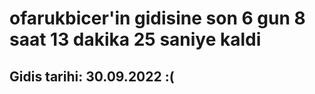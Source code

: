 # ofarukbicer'in gidisine son 6 gun 8 saat 13 dakika 25 saniye kaldi

## Gidis tarihi: 30.09.2022 :(